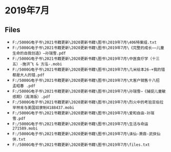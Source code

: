 # 2019年7月

## Files

- `F:/5000G电子书\2021书籍更新\2020更新书籍\图书\2019年7月\406特案组.txt`
- `F:/5000G电子书\2021书籍更新\2020更新书籍\图书\2019年7月\《完整的成长——儿童生命的自我创造》—孙瑞雪.pdf`
- `F:/5000G电子书\2021书籍更新\2020更新书籍\图书\2019年7月\中医食疗学（十三五）-施洪飞 & 方泓-.mobi`
- `F:/5000G电子书\2021书籍更新\2020更新书籍\图书\2019年7月\几米绘本26-+我的错都是大人的错.pdf`
- `F:/5000G电子书\2021书籍更新\2020更新书籍\图书\2019年7月\大客户销售十八招  孟昭春 .pdf`
- `F:/5000G电子书\2021书籍更新\2020更新书籍\图书\2019年7月\孙瑞雪—《捕捉儿童敏感期》（高清版）.pdf`
- `F:/5000G电子书\2021书籍更新\2020更新书籍\图书\2019年7月\烈火中的考验亚伯拉罕林肯与美国奴隶制4188437.mobi`
- `F:/5000G电子书\2021书籍更新\2020更新书籍\图书\2019年7月\爱和自由-孙瑞雪.pdf`
- `F:/5000G电子书\2021书籍更新\2020更新书籍\图书\2019年7月\生活与命运271589.mobi`
- `F:/5000G电子书\2021书籍更新\2020更新书籍\图书\2019年7月\诛仙-萧鼎-武侠仙侠.txt`
- `F:/5000G电子书\2021书籍更新\2020更新书籍\图书\2019年7月\files.txt`

